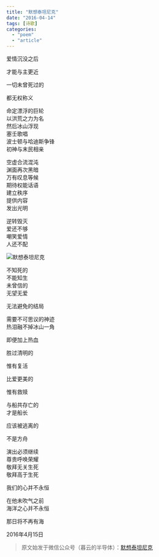 ```yaml
---
title: "默想泰坦尼克"
date: "2016-04-14"
tags: [诗歌]
categories: 
  - "poem"
  - "article"
---
```


爱情沉没之后

才能与主更近

一切未曾死过的

都无权称义

  

命定漂浮的巨轮  
以洪荒之力为名  
然后冰山浮现  
塞壬歌唱  
波士顿与哈迪斯争锋  
初神与末民相亲

  

空虚合流混沌  
渊面再次黑暗  
万有叹息等候  
期待权能话语  
建立秩序  
提供内容  
发出光明

  

逆转毁灭  
爱还不够  
嘲笑爱情  
人还不配

![默想泰坦尼克](images/beepress5-1572665646.jpeg "默想泰坦尼克")  

不知死的  
不能知生  
未曾信的  
无望无爱

  

无法避免的结局

需要不可思议的神迹  
热泪融不掉冰山一角

即便加上热血

胜过清明的

惟有复活

比爱更美的

惟有救赎

  

与船共存亡的  
才是船长

应该被逃离的

不是方舟

  

演出必须继续  
尊贵呼唤荣耀  
敬拜无关生死  
敬拜高于生死

  

我们的心并不永恒

在他未吹气之前  
海洋之心并不永恒

那日将不再有海

  

2016年4月15日

  

> 原文始发于微信公众号（暮云的半导体）：[默想泰坦尼克](http://mp.weixin.qq.com/s?__biz=MzAxMzcyMDY4Ng==&mid=2652604966&idx=1&sn=aaecc5adaaadfa4276b6787d4465c28f&chksm=80716727b706ee31cfb2e565a84e1e8983dcbf6a917d32e24572bca203332fcaa40149a34928&scene=27#wechat_redirect)
